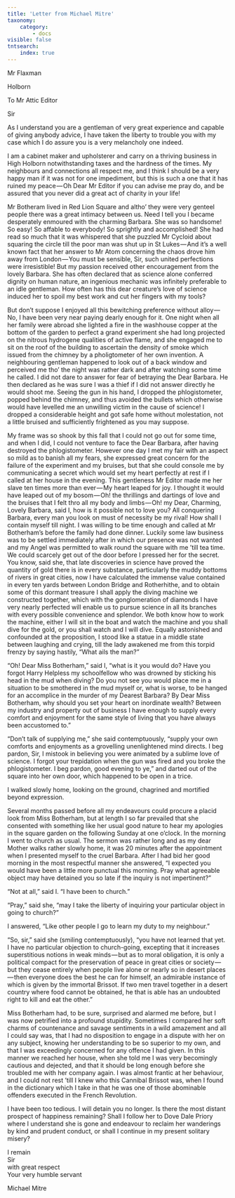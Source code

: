 ```yaml
---
title: 'Letter from Michael Mitre'
taxonomy:
    category:
        - docs
visible: false
tntsearch:
    index: true
---
```


<div class="author">Mr Flaxman</div>

Holborn  

To Mr Attic Editor  

Sir

As I understand you are a gentleman of very great experience and capable of giving anybody advice, I have taken the liberty to trouble you with my case which I do assure you is a very melancholy one indeed.

I am a cabinet maker and upholsterer and carry on a thriving business in High Holborn notwithstanding taxes and the hardness of the times. My neighbours and connections all respect me, and I think I should be a very happy man if it was not for one impediment, but this is such a one that it has ruined my peace — Oh Dear Mr Editor if you can advise me pray do, and be assured that you never did a great act of charity in your life!  

Mr Botheram lived in Red Lion Square and altho’ they were very genteel people there was a great intimacy between us. Need I tell you I became desperately enmoured with the charming Barbara. She was so handsome! So easy! So affable to everybody! So sprightly and accomplished! She had read so much that it was whispered that she puzzled Mr Cycloid about squaring the circle till the poor man was shut up in St Lukes — And it’s a well known fact that her answer to Mr Atom concerning the chaos drove him away from London — You must be sensible, Sir, such united perfections were irresistible! But my passion received other encouragement from the lovely Barbara. She has often declared that as science alone conferred dignity on human nature, an ingenious mechanic was infinitely preferable to an idle gentleman. How often has this dear creature’s love of science induced her to spoil my best work and cut her fingers with my tools?

But don’t suppose I enjoyed all this bewitching preference without alloy — No, I have been very near paying dearly enough for it. One night when all her family were abroad she lighted a fire in the washhouse copper at the bottom of the garden to perfect a grand experiment she had long projected on the nitrous hydrogene qualities of active flame, and she engaged me to sit on the roof of the building to ascertain the density of smoke which issued from the chimney by a pholigtometer of her own invention. A neighbouring gentleman happened to look out of a back window and perceived me tho’ the night was rather dark and after watching some time he called. I did not dare to answer for fear of betraying the Dear Barbara. He then declared as he was sure I was a thief if I did not answer directly he would shoot me. Seeing the gun in his hand, I dropped the phlogistometer, popped behind the chimney, and thus avoided the bullets which otherwise would have levelled me an unwilling victim in the cause of science! I dropped a considerable height and got safe home without molestation, not a little bruised and sufficiently frightened as you may suppose.

My frame was so shook by this fall that I could not go out for some time, and when I did, I could not venture to face the Dear Barbara, after having destroyed the phlogistometer. However one day I met my fair with an aspect so mild as to banish all my fears, she expressed great concern for the failure of the experiment and my bruises, but that she could console me by communicating a secret which would set my heart perfectly at rest if I called at her house in the evening. This gentleness Mr Editor made me her slave ten times more than ever — My heart leaped for joy. I thought it would have leaped out of my bosom — Oh! the thrillings and dartings of love and the bruises that I felt thro all my body and limbs — Oh! my Dear, Charming, Lovely Barbara, said I, how is it possible not to love you? All conquering Barbara, every man you look on must of necessity be my rival! How shall I contain myself till night. I was willing to be time enough and called at Mr Botherham’s before the family had done dinner. Luckily some law business was to be settled immediately after in which our presence was not wanted and my Angel was permitted to walk round the square with me ’till tea time. We could scarcely get out of the door before I pressed her for the secret. You know, said she, that late discoveries in science have proved the quantity of gold there is in every substance, particularly the muddy bottoms of rivers in great cities, now I have calculated the immense value contained in every ten yards between London Bridge and Rotherhithe, and to obtain some of this dormant treasure I shall apply the diving machine we constructed together, which with the gonglomeration of diamonds I have very nearly perfected will enable us to pursue science in all its branches with every possible convenience and splendor. We both know how to work the machine, either I will sit in the boat and watch the machine and you shall dive for the gold, or you shall watch and I will dive. Equally astonished and confounded at the proposition, I stood like a statue in a middle state between laughing and crying, till the lady awakened me from this torpid frenzy by saying hastily, “What ails the man?”  

“Oh! Dear Miss Botherham,” said I, “what is it you would do? Have you forgot Harry Helpless my schoolfellow who was drowned by sticking his head in the mud when diving? Do you not see you would place me in a situation to be smothered in the mud myself or, what is worse, to be hanged for an accomplice in the murder of my Dearest Barbara? By Dear Miss Botherham, why should you set your heart on inordinate wealth? Between my industry and property out of business I have enough to supply every comfort and enjoyment for the same style of living that you have always been accustomed to.”

“Don’t talk of supplying me,” she said contemptuously, “supply your own comforts and enjoyments as a grovelling unenlightened mind directs. I beg pardon, Sir, I mistook in believing you were animated by a sublime love of science. I forgot your trepidation when the gun was fired and you broke the phlogistometer. I beg pardon, good evening to ye,” and darted out of the square into her own door, which happened to be open in a trice.

I walked slowly home, looking on the ground, chagrined and mortified beyond expression.  

Several months passed before all my endeavours could procure a placid look from Miss Botherham, but at length I so far prevailed that she consented with something like her usual good nature to hear my apologies in the square garden on the following Sunday at one o’clock. In the morning I went to church as usual. The sermon was rather long and as my dear Mother walks rather slowly home, it was 20 minutes after the appointment when I presented myself to the cruel Barbara. After I had bid her good morning in the most respectful manner she answered, “I expected you would have been a little more punctual this morning. Pray what agreeable object may have detained you so late if the inquiry is not impertinent?”  

“Not at all,” said I. “I have been to church.”  

“Pray,” said she, “may I take the liberty of inquiring your particular object in going to church?”  

I answered, “Like other people I go to learn my duty to my neighbour.”  

“So, sir,” said she (smiling contemptuously), “you have not learned that yet. I have no particular objection to church-going, excepting that it increases superstitious notions in weak minds — but as to moral obligation, it is only a political compact for the preservation of peace in great cities or society — but they cease entirely when people live alone or nearly so in desert places — then everyone does the best he can for himself, an admirable instance of which is given by the immortal Brissot. If two men travel together in a desert country where food cannot be obtained, he that is able has an undoubted right to kill and eat the other.”

Miss Botherham had, to be sure, surprised and alarmed me before, but I was now petrified into a profound stupidity. Sometimes I compared her soft charms of countenance and savage sentiments in a wild amazement and all I could say was, that I had no disposition to engage in a dispute with her on any subject, knowing her understanding to be so superior to my own, and that I was exceedingly concerned for any offence I had given. In this manner we reached her house, when she told me I was very becomingly cautious and dejected, and that it should be long enough before she troubled me with her company again. I was almost frantic at her behaviour, and I could not rest ’till I knew who this Cannibal Brissot was, when I found in the dictionary which I take in that he was one of those abominable offenders executed in the French Revolution. 

I have been too tedious. I will detain you no longer. Is there the most distant prospect of happiness remaining? Shall I follow her to Dove Dale Priory where I understand she is gone and endeavour to reclaim her wanderings by kind and prudent conduct, or shall I continue in my present solitary misery?

I remain  
Sir  
with great respect  
Your very humble servant  

Michael Mitre